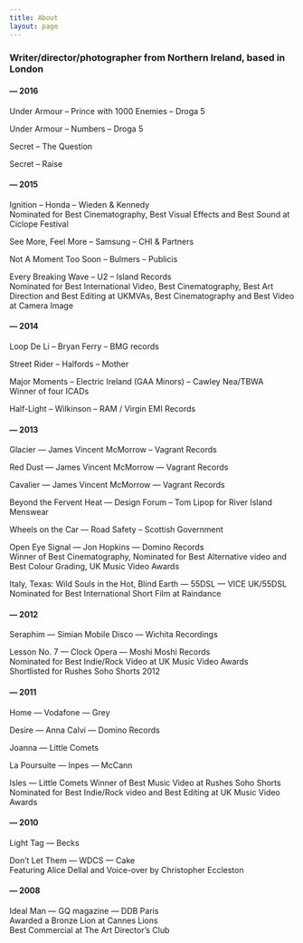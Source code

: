 ```yaml
---
title: About
layout: page
---
```


### Writer/director/photographer from Northern Ireland, based in London

#### — 2016

Under Armour – Prince with 1000 Enemies – Droga 5  

Under Armour – Numbers – Droga 5  

Secret – The Question  

Secret – Raise

#### — 2015

Ignition – Honda – Wieden & Kennedy  
Nominated for Best Cinematography, Best Visual Effects and Best Sound at Ciclope Festival

See More, Feel More – Samsung – CHI & Partners

Not A Moment Too Soon – Bulmers – Publicis

Every Breaking Wave – U2 – Island Records  
Nominated for Best International Video, Best Cinematography, Best Art Direction and Best Editing at UKMVAs, Best Cinematography and Best Video at Camera Image

#### — 2014

Loop De Li – Bryan Ferry – BMG records

Street Rider – Halfords – Mother

Major Moments – Electric Ireland (GAA Minors) – Cawley Nea/TBWA  
Winner of four ICADs

Half-Light – Wilkinson – RAM / Virgin EMI Records

#### — 2013

Glacier — James Vincent McMorrow – Vagrant Records

Red Dust — James Vincent McMorrow — Vagrant Records

Cavalier — James Vincent McMorrow — Vagrant Records

Beyond the Fervent Heat — Design Forum – Tom Lipop for River Island Menswear

Wheels on the Car — Road Safety – Scottish Government

Open Eye Signal — Jon Hopkins — Domino Records  
Winner of Best Cinematography, Nominated for Best Alternative video and Best Colour Grading, UK Music Video Awards

Italy, Texas: Wild Souls in the Hot, Blind Earth — 55DSL — VICE UK/55DSL  
Nominated for Best International Short Film at Raindance

#### — 2012

Seraphim — Simian Mobile Disco — Wichita Recordings

Lesson No. 7 — Clock Opera — Moshi Moshi Records  
Nominated for Best Indie/Rock Video at UK Music Video Awards  
Shortlisted for Rushes Soho Shorts 2012

#### — 2011

Home — Vodafone — Grey

Desire — Anna Calvi — Domino Records

Joanna — Little Comets

La Poursuite — Inpes — McCann

Isles — Little Comets
Winner of Best Music Video at Rushes Soho Shorts  
Nominated for Best Indie/Rock video and Best Editing at UK Music Video Awards

#### — 2010

Light Tag — Becks

Don’t Let Them — WDCS — Cake  
Featuring Alice Dellal and Voice-over by Christopher Eccleston

#### — 2008

Ideal Man — GQ magazine — DDB Paris  
Awarded a Bronze Lion at Cannes Lions  
Best Commercial at The Art Director’s Club